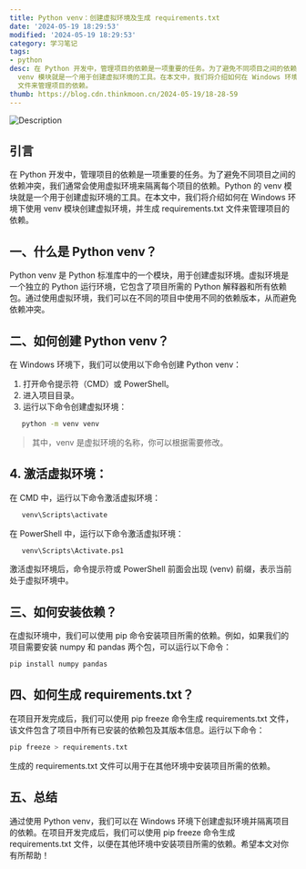 ```yaml
---
title: Python venv：创建虚拟环境及生成 requirements.txt
date: '2024-05-19 18:29:53'
modified: '2024-05-19 18:29:53'
category: 学习笔记
tags:
- python
desc: 在 Python 开发中，管理项目的依赖是一项重要的任务。为了避免不同项目之间的依赖冲突，我们通常会使用虚拟环境来隔离每个项目的依赖。Python 的
  venv 模块就是一个用于创建虚拟环境的工具。在本文中，我们将介绍如何在 Windows 环境下使用 venv 模块创建虚拟环境，并生成 requirements.txt
  文件来管理项目的依赖。
thumb: https://blog.cdn.thinkmoon.cn/2024-05-19/18-28-59
---
```


![Description](https://blog.cdn.thinkmoon.cn/2024-05-19/18-28-59)
## 引言
在 Python 开发中，管理项目的依赖是一项重要的任务。为了避免不同项目之间的依赖冲突，我们通常会使用虚拟环境来隔离每个项目的依赖。Python 的 venv 模块就是一个用于创建虚拟环境的工具。在本文中，我们将介绍如何在 Windows 环境下使用 venv 模块创建虚拟环境，并生成 requirements.txt 文件来管理项目的依赖。

## 一、什么是 Python venv？
Python venv 是 Python 标准库中的一个模块，用于创建虚拟环境。虚拟环境是一个独立的 Python 运行环境，它包含了项目所需的 Python 解释器和所有依赖包。通过使用虚拟环境，我们可以在不同的项目中使用不同的依赖版本，从而避免依赖冲突。

## 二、如何创建 Python venv？
在 Windows 环境下，我们可以使用以下命令创建 Python venv：

1. 打开命令提示符（CMD）或 PowerShell。
2. 进入项目目录。
3. 运行以下命令创建虚拟环境：
```bash
   python -m venv venv
```
> 其中，venv 是虚拟环境的名称，你可以根据需要修改。

## 4. 激活虚拟环境：
在 CMD 中，运行以下命令激活虚拟环境：
```bash
   venv\Scripts\activate
```
在 PowerShell 中，运行以下命令激活虚拟环境：
```bash
   venv\Scripts\Activate.ps1
```
激活虚拟环境后，命令提示符或 PowerShell 前面会出现 (venv) 前缀，表示当前处于虚拟环境中。

## 三、如何安装依赖？
在虚拟环境中，我们可以使用 pip 命令安装项目所需的依赖。例如，如果我们的项目需要安装 numpy 和 pandas 两个包，可以运行以下命令：

```bash
pip install numpy pandas
```

## 四、如何生成 requirements.txt？
在项目开发完成后，我们可以使用 pip freeze 命令生成 requirements.txt 文件，该文件包含了项目中所有已安装的依赖包及其版本信息。运行以下命令：
```bash
pip freeze > requirements.txt
```
生成的 requirements.txt 文件可以用于在其他环境中安装项目所需的依赖。

## 五、总结
通过使用 Python venv，我们可以在 Windows 环境下创建虚拟环境并隔离项目的依赖。在项目开发完成后，我们可以使用 pip freeze 命令生成 requirements.txt 文件，以便在其他环境中安装项目所需的依赖。希望本文对你有所帮助！